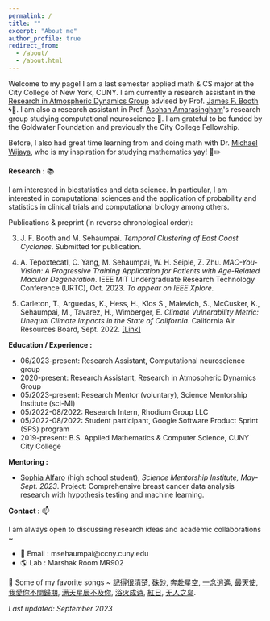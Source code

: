 ```yaml
---
permalink: /
title: ""
excerpt: "About me"
author_profile: true
redirect_from: 
  - /about/
  - /about.html
---
```


Welcome to my page! I am a last semester applied math & CS major at the City College of New York, CUNY. I am currently a research assistant in the [Research in Atmospheric Dynamics Group](https://jfbooth.ccny.cuny.edu/) advised by Prof. [James F. Booth](https://www.ccny.cuny.edu/profiles/james-booth) 🌀🌊. I am also a research assistant in Prof. [Asohan Amarasingham](https://math.sci.ccny.cuny.edu/person/asohan-amarasingham/)'s research group studying computational neuroscience 🧠. I am grateful to be funded by the Goldwater Foundation and previously the City College Fellowship.

Before, I also had great time learning from and doing math with Dr. [Michael Wijaya](https://holdfirst.wordpress.com/), who is my inspiration for studying mathematics yay! 📔✏️

<b>Research :</b> 📚

I am interested in biostatistics and data science. In particular, I am interested in computational sciences and the application of probability and statistics in clinical trials and computational biology among others. 

Publications & preprint (in reverse chronological order): 

3. J. F. Booth and M. Sehaumpai. *Temporal Clustering of East Coast Cyclones*. Submitted for publication.

2. A. Tepoxtecatl, C. Yang, M. Sehaumpai, W. H. Seiple, Z. Zhu. *MAC-You-Vision: A Progressive Training Application for Patients with Age-Related Macular Degeneration*. IEEE MIT Undergraduate Research Technology Conference (URTC), Oct. 2023. *To appear on IEEE Xplore.* 

1. Carleton, T., Arguedas, K., Hess, H., Klos S., Malevich, S., McCusker, K., Sehaumpai, M., Tavarez, H., Wimberger, E. *Climate Vulnerability Metric: Unequal Climate Impacts in the State of California*. California Air Resources Board, Sept. 2022. [[Link]](https://ww2.arb.ca.gov/sites/default/files/2022-11/2022-sp-appendix-k-climate-vulnerability-metric_0.pdf)

<b>Education / Experience :</b> 

- 06/2023-present: Research Assistant, Computational neuroscience group 
- 2020-present: Research Assistant, Research in Atmospheric Dynamics Group
- 05/2023-present: Research Mentor (voluntary), Science Mentorship Institute (sci-MI)
- 05/2022-08/2022: Research Intern, Rhodium Group LLC
- 05/2022-08/2022: Student participant, Google Software Product Sprint (SPS) program
- 2019-present: B.S. Applied Mathematics & Computer Science, CUNY City College

<b> Mentoring : </b>

- <u>Sophia Alfaro</u> (high school student), *Science Mentorship Institute, May-Sept. 2023*. Project: Comprehensive breast cancer data analysis research with hypothesis testing and machine learning.

<b>Contact :</b> 📫

I am always open to discussing research ideas and academic collaborations ~ 

- 📧 Email : msehaumpai<span>@<span>ccny.cuny.edu 
- 🌎 Lab : Marshak Room MR902

🎵 Some of my favorite songs ~ [記得很清楚](https://www.youtube.com/watch?v=bNC0HXdaDig), [硃砂](https://www.youtube.com/watch?v=rrEs9SzTxPo), [奔赴星空](https://www.youtube.com/watch?v=V-8YuvTLMl8), [一念逍遙](https://www.youtube.com/watch?v=RT8P742zPB4), [最天使](https://www.youtube.com/watch?v=azynen7n8cw), [我愛你不問歸期](https://www.youtube.com/watch?v=zaCsjAV-xC4), [满天星辰不及你](https://www.youtube.com/watch?v=u1DN6TT78IE), [浴火成诗](https://www.youtube.com/watch?v=ysbkoZBJXWM), [紅日](https://www.youtube.com/watch?v=YQn8FXuIHTU), [无人之岛](https://www.youtube.com/watch?v=bWIEbwBtMV0).

*Last updated: September 2023*